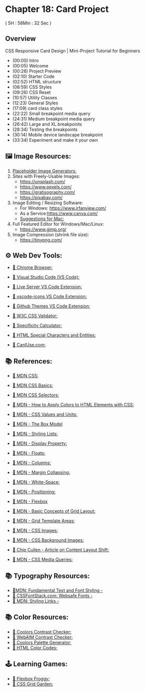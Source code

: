 # Chapter 18: Card Project  
( 5H : 58Min : 32 Sec ) 

 ## Overview

CSS Responsive Card Design | Mini-Project Tutorial for Beginners

* (00:00) Intro
* (00:05) Welcome
* (00:26) Project Preview
* (02:10) Starter Code
* (02:52) HTML structure
* (08:59) CSS Styles
* (09:26) CSS Reset
* (10:57) Utility Classes
* (12:23) General Styles 
* (17:09) card class styles
* (22:22) Small breakpoint media query
* (24:31) Medium breakpoint media query
* (26:42) Large and XL breakpoints
* (28:34) Testing the breakpoints
* (30:14) Mobile device landscape breakpoint
* (33:34) Experiment and make it your own


## 🖼️ Image Resources:

1. [Placeholder Image Generators: ](https://loremipsum.io/21-of-the-best-placeholder-image-generators/)
2. Sites with Freely-Usable Images: 
    * <https://unsplash.com/>
    * <https://www.pexels.com/>
    * <https://gratisography.com/>
    * <https://pixabay.com/>
3. Image Editing / Resizing Software: 
    * For Windows: <https://www.irfanview.com/>
    * As a Service:<https://www.canva.com/>
    * [Suggestions for Mac: ](https://www.cleverfiles.com/howto/top-5-photo-editing-apps-mac.html)
4. Full Featured Editor for Windows/Mac/Linux: 
    * <https://www.gimp.org/>
5. Image Compression (shrink file size): 
    * <https://tinypng.com/>


## ⚙ Web Dev Tools:

* [🔗 Chrome Browser:](https://www.google.com/chrome/)
* [🔗 Visual Studio Code (VS Code):](https://code.visualstudio.com/) 
* [🔗 Live Server VS Code Extension:]()
* [🔗 vscode-icons VS Code Extension:]() 
* [🔗 Github Themes VS Code Extension:]() 

* [🔗 W3C CSS Validator:](https://jigsaw.w3.org/css-validator/)
* [🔗 Specificity Calculator:](https://specificity.keegan.st/)
* [🔗 HTML Special Characters and Entities:](https://unicode-table.com) 
* [🔗 CanIUse.com:](https://caniuse.com/)

## 📚 References:
* [🔗 MDN CSS:](https://developer.mozilla.org/en-US/docs/Web/CSS)
* [🔗 MDN CSS Basics:](https://developer.mozilla.org/en-US/docs/Learn/Getting_started_with_the_web/CSS_basics)
* [🔗 MDN CSS Selectors:](https://developer.mozilla.org/en-US/docs/Learn/CSS/Building_blocks/Selectors)
* [🔗 MDN - How to Apply Colors to HTML Elements with CSS:](https://developer.mozilla.org/en-US/docs/Web/CSS/color)
* [🔗 MDN - CSS Values and Units:](https://developer.mozilla.org/en-US/docs/Learn/CSS/Building_blocks/Values_and_units)
* [🔗 MDN - The Box Model](https://developer.mozilla.org/en-US/docs/Learn/CSS/Building_blocks/The_box_model)
* [🔗 MDN - Styling Lists: ](https://developer.mozilla.org/en-US/docs/Learn/CSS/Styling_text/Styling_lists)

* [🔗 MDN - Display Property:](https://developer.mozilla.org/en-US/docs/Web/CSS/display) 
* [🔗 MDN - Floats:](https://developer.mozilla.org/en-US/docs/Learn/CSS/CSS_layout/Floats) 
* [🔗 MDN - Columns:](https://developer.mozilla.org/en-US/docs/Web/CSS/CSS_Columns/Basic_Concepts_of_Multicol) 
* [🔗 MDN - Margin Collapsing:](https://developer.mozilla.org/en-US/docs/Web/CSS/CSS_Box_Model/Mastering_margin_collapsing) 
* [🔗 MDN - White-Space:](https://developer.mozilla.org/en-US/docs/Web/CSS/white-space)
* [🔗 MDN - Positioning:](https://developer.mozilla.org/en-US/docs/Learn/CSS/CSS_layout/Positioning) 
* [🔗 MDN - Flexbox](https://developer.mozilla.org/en-US/docs/Learn/CSS/CSS_layout/Flexbox) 
* [🔗 MDN - Basic Concepts of Grid Layout:](https://developer.mozilla.org/en-US/docs/Web/CSS/CSS_Grid_Layout/Basic_Concepts_of_Grid_Layout)
* [🔗 MDN - Grid Template Areas:](https://developer.mozilla.org/en-US/docs/Web/CSS/CSS_Grid_Layout/Grid_Template_Areas)
* [🔗 MDN - CSS Images:](https://developer.mozilla.org/en-US/docs/Web/CSS/CSS_Images) 
* [🔗 MDN - CSS Background Images:](https://developer.mozilla.org/en-US/docs/Web/CSS/CSS_Backgrounds_and_Borders/Resizing_background_images) 
* [🔗 Chip Cullen - Article on Content Layout Shift:](https://chipcullen.com/what-width-and-height-attributes-to-use-with-responsive-images/)
* [🔗 MDN - CSS Media Queries: ](https://developer.mozilla.org/en-US/docs/Learn/CSS/CSS_layout/Media_queries)

## 📚 Typography Resources:

* [🔗MDN: Fundamental Text and Font Styling - ](https://developer.mozilla.org/en-US/docs/Learn/CSS/Styling_text/Fundamentals)
* [🔗 CSSFontStack.com: Websafe Fonts - ](https://www.cssfontstack.com/)
* [🔗 MDN: Styling Links - ](https://developer.mozilla.org/en-US/docs/Learn/CSS/Styling_text/Fundamentals)

## 📚 Color Resources: 

* [🔗 Coolors Contrast Checker:](https://coolors.co/contrast-checker/112a46-acc8e5)
* [🔗 WebAIM Contrast Checker:](https://webaim.org/resources/contrastchecker/)
* [🔗 Coolors Palette Generator:](https://coolors.co/)
* [🔗 HTML Color Codes:](https://htmlcolorcodes.com/)


## 🕹️ Learning Games:
* [🔗 Flexbox Froggy:](https://flexboxfroggy.com/)
* [🔗 CSS Grid Garden: ](https://cssgridgarden.com/)
